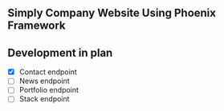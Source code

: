 ## Simply Company Website Using Phoenix Framework

## Development in plan
* [x] Contact endpoint
* [ ] News endpoint
* [ ] Portfolio endpoint
* [ ] Stack endpoint